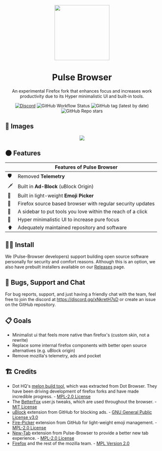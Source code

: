 


<div align="center">

<img src="https://raw.githubusercontent.com/pulse-browser/assets/main/pulse-logo.png" height="180" width="180">

# Pulse Browser
An experimental Firefox fork that enhances focus and increases work productivity due to its Hyper minimalistic UI and built-in tools.

[![Discord](https://img.shields.io/discord/835714549545828352?style=flat-square)](https://discord.gg/xNkretH7sD)  ![GitHub Workflow Status](https://img.shields.io/github/workflow/status/pulse-browser/browser/Alpha%20builds?style=flat-square) ![GitHub tag (latest by date)](https://img.shields.io/github/v/tag/pulse-browser/browser?style=flat-square) ![GitHub Repo stars](https://img.shields.io/github/stars/pulse-browser/browser?style=flat-square)


</div>

## 📸 Images
<div align="center">
<img src="https://raw.githubusercontent.com/pulse-browser/assets/main/preview.png">


</div>

## 🌑 Features
|  |Features of Pulse Browser|
|--|--|
|🛡️|Removed **Telemetry**|
|🗡️|Built in **Ad-Block** (uBlock Origin)|
|💃|Built in light-weight **Emoji Picker**|
|🦊|Firefox source based browser with regular security updates|
|🍫|A sidebar to put tools you love within the reach of a click|
|📖|Hyper minimalistic UI to increase pure focus|
|⬆️|Adequately maintained repository and software|

## 👨‍💻 Install
We (Pulse-Browser developers) support building open source software personally for security and comfort reasons. Although this is an option, we also have prebuilt installers available on our [Releases](https://github.com/pulse-browser/browser/releases) page. 



## 🐛 Bugs, Support and Chat
For bug reports, support, and just having a friendly chat with the team, feel free to join the discord at https://discord.gg/xNkretH7sD or create an issue on the GitHub repository.




## 📋 Goals

- Minimalist ui that feels more native than firefox's (custom skin, not a rewrite)
- Replace some internal firefox components with better open source alternatives (e.g. uBlock origin)
- Remove mozilla's telemetry, ads and pocket

## 🏗️ Credits

- Dot HQ's [melon build tool](https://github.com/dothq/melon), which was extracted from Dot Browser. They have been driving development of firefox forks and have made incredible progress. - [MPL-2.0 License](https://github.com/dothq/melon/blob/main/LICENSE)
- The [BetterFox](https://github.com/yokoffing/Better-Fox) user.js tweaks, which are used throughout the browser. - [MIT License](https://github.com/yokoffing/Better-Fox/blob/master/LICENSE) 
- [uBlock](https://github.com/gorhill/uBlock) extension from GitHub for blocking ads. - [GNU General Public License v3.0](https://github.com/gorhill/uBlock/blob/master/LICENSE.txt)
- [Fire-Picker](https://github.com/pulse-browser/fire-picker) extension from GitHub for light-weight emoji management. - [MPL-2.0 License](https://github.com/pulse-browser/fire-picker/blob/main/LICENSE)
- [New-Tab](https://github.com/pulse-browser/newtab) extension from Pulse-Browser to provide a better new tab experience. - [MPL-2.0 License](https://github.com/pulse-browser/newtab/blob/main/LICENSE)
- [Firefox](https://fireofox.com) and the rest of the mozilla team. - [MPL Version 2.0](https://www.mozilla.org/en-US/MPL/2.0/)
